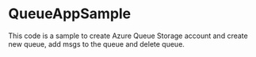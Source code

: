 # QueueAppSample
This code is a sample to create Azure Queue Storage account and create new queue, add msgs to the queue and delete queue.
